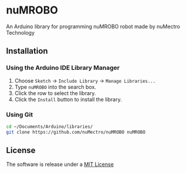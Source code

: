 # nuMROBO
An Arduino library for programming nuMROBO robot made by nuMectro Technology

## Installation

### Using the Arduino IDE Library Manager

1. Choose `Sketch` -> `Include Library` -> `Manage Libraries...`
2. Type `nuMROBO` into the search box.
3. Click the row to select the library.
4. Click the `Install` button to install the library.

### Using Git

```sh
cd ~/Documents/Arduino/libraries/
git clone https://github.com/nuMectro/nuMROBO nuMROBO
```

## License
The software is release under a [MIT License]

[MIT License]: https://github.com/nuMectro/nuMROBO/blob/master/LICENSE
